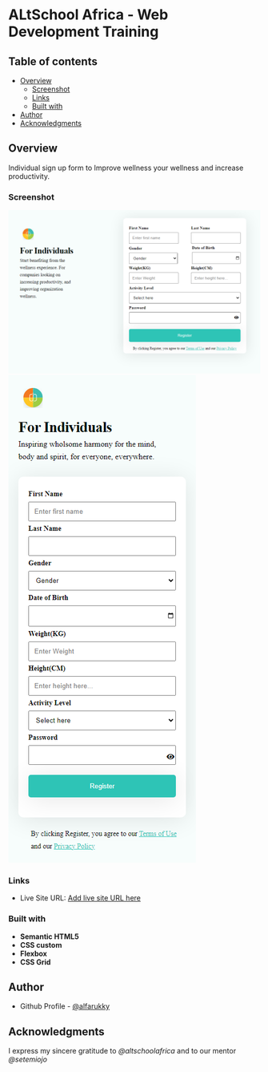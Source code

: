 # ALtSchool Africa - Web Development Training

## Table of contents

- [Overview](#overview)
  - [Screenshot](#screenshot)
  - [Links](#links)
  - [Built with](#built-with)
- [Author](#author)
- [Acknowledgments](#acknowledgments)

## Overview

Individual sign up form to Improve wellness your wellness and increase productivity.

### Screenshot

![](./images/screenshot1.png)
![](./images/screenshot2.png)

### Links

- Live Site URL: [Add live site URL here](https://bit.ly/regFom)

### Built with

- **Semantic HTML5**
- **CSS custom**
- **Flexbox**
- **CSS Grid**

## Author

- Github Profile - [@alfarukky](https://github.com/alfarukky)

## Acknowledgments

I express my sincere gratitude to _@altschoolafrica_ and to our mentor _@setemiojo_
